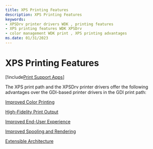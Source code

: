 ```yaml
---
title: XPS Printing Features
description: XPS Printing Features
keywords:
- XPSDrv printer drivers WDK , printing features
- XPS printing features WDK XPSDrv
- color management WDK print , XPS printing advantages
ms.date: 01/31/2023
---
```


# XPS Printing Features

[!include[Print Support Apps](../includes/print-support-apps.md)]

The XPS print path and the XPSDrv printer drivers offer the following advantages over the GDI-based printer drivers in the GDI print path:

[Improved Color Printing](improved-color-printing.md)

[High-Fidelity Print Output](high-fidelity-print-output.md)

[Improved End-User Experience](improved-end-user-experience.md)

[Improved Spooling and Rendering](improved-spooling-and-rendering.md)

[Extensible Architecture](extensible-architecture.md)
